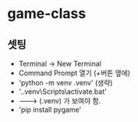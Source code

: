 # game-class
## 셋팅
- Terminal -> New Terminal
- Command Prompt 열기 (+버튼 옆에)
- 'python -m venv .venv' (생략)
- '.\.venv\Scripts\activate.bat'
- ---> (.venv) 가 보여야 함.
- 'pip install pygame'
